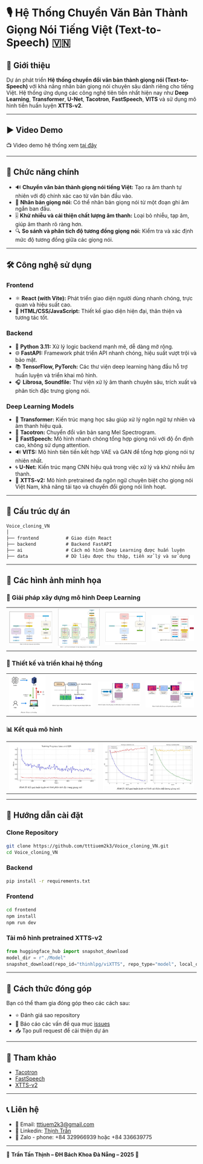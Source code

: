 # 🎙️ Hệ Thống Chuyển Văn Bản Thành Giọng Nói Tiếng Việt (Text-to-Speech) 🇻🇳

## 🌟 Giới thiệu

Dự án phát triển **Hệ thống chuyển đổi văn bản thành giọng nói (Text-to-Speech)** với khả năng nhân bản giọng nói chuyên sâu dành riêng cho tiếng Việt. Hệ thống ứng dụng các công nghệ tiên tiến nhất hiện nay như **Deep Learning**, **Transformer**, **U-Net**, **Tacotron**, **FastSpeech**, **VITS** và sử dụng mô hình tiền huấn luyện **XTTS-v2**.

---

## ▶️ Video Demo

📺 Video demo hệ thống xem [tại đây](https://www.youtube.com/watch?v=LRkJD9daWrs)

---

## 🚀 Chức năng chính

- 🔊 **Chuyển văn bản thành giọng nói tiếng Việt:** Tạo ra âm thanh tự nhiên với độ chính xác cao từ văn bản đầu vào.
- 🎤 **Nhân bản giọng nói:** Có thể nhân bản giọng nói từ một đoạn ghi âm ngắn ban đầu.
- 🎚️ **Khử nhiễu và cải thiện chất lượng âm thanh:** Loại bỏ nhiễu, tạp âm, giúp âm thanh rõ ràng hơn.
- 🔍 **So sánh và phân tích độ tương đồng giọng nói:** Kiểm tra và xác định mức độ tương đồng giữa các giọng nói.

---

## 🛠️ Công nghệ sử dụng

### Frontend

- ⚛️ **React (with Vite):** Phát triển giao diện người dùng nhanh chóng, trực quan và hiệu suất cao.
- 🎨 **HTML/CSS/JavaScript:** Thiết kế giao diện hiện đại, thân thiện và tương tác tốt.

### Backend

- 🐍 **Python 3.11:** Xử lý logic backend mạnh mẽ, dễ dàng mở rộng.
- 🌐 **FastAPI:** Framework phát triển API nhanh chóng, hiệu suất vượt trội và bảo mật.
- 📚 **TensorFlow, PyTorch:** Các thư viện deep learning hàng đầu hỗ trợ huấn luyện và triển khai mô hình.
- 🎧 **Librosa, Soundfile:** Thư viện xử lý âm thanh chuyên sâu, trích xuất và phân tích đặc trưng giọng nói.

### Deep Learning Models

- 🧠 **Transformer:** Kiến trúc mạng học sâu giúp xử lý ngôn ngữ tự nhiên và âm thanh hiệu quả.
- 📢 **Tacotron:** Chuyển đổi văn bản sang Mel Spectrogram.
- 🚅 **FastSpeech:** Mô hình nhanh chóng tổng hợp giọng nói với độ ổn định cao, không sử dụng attention.
- 🔊 **VITS:** Mô hình tiên tiến kết hợp VAE và GAN để tổng hợp giọng nói tự nhiên nhất.
- 🌀 **U-Net:** Kiến trúc mạng CNN hiệu quả trong việc xử lý và khử nhiễu âm thanh.
- 📌 **XTTS-v2:** Mô hình pretrained đa ngôn ngữ chuyên biệt cho giọng nói Việt Nam, khả năng tái tạo và chuyển đổi giọng nói linh hoạt.

---

## 📂 Cấu trúc dự án

```
Voice_cloning_VN
│
├── frontend          # Giao diện React
├── backend           # Backend FastAPI
├── ai                # Cách mô hình Deep Learning được huấn luyện
├── data              # Dữ liệu được thu thập, tiền xử lý và sử dụng

```

---

## 📸 Các hình ảnh minh họa

### 🚧 Giải pháp xây dựng mô hình Deep Learning
| | | | |
|---|---|---|---|
| ![](image/1.jpg) | ![](image/2.jpg) | ![](image/3.jpg) | ![](image/4.jpg) |

### 🎨 Thiết kế và triển khai hệ thống
| | | | |
|---|---|---|---|
| ![](image/5.jpg) | ![](image/6.jpg) | ![](image/7.jpg) | ![](image/8.jpg) |

### 📊 Kết quả mô hình
| | |
|---|---|
| ![](image/9.jpg) | ![](image/10.jpg) |

---

## 🚧 Hướng dẫn cài đặt

### Clone Repository
```bash
git clone https://github.com/tttiuem2k3/Voice_cloning_VN.git
cd Voice_cloning_VN
```

### Backend
```bash
pip install -r requirements.txt
```

### Frontend
```bash
cd frontend
npm install
npm run dev
```

### Tải mô hình pretrained XTTS-v2
```python
from huggingface_hub import snapshot_download
model_dir = r"./Model"
snapshot_download(repo_id="thinhlpg/viXTTS", repo_type="model", local_dir=model_dir)
```

---

## 🌱 Cách thức đóng góp

Bạn có thể tham gia đóng góp theo các cách sau:

- ⭐ Đánh giá sao repository
- 🐞 Báo cáo các vấn đề qua mục [issues](https://github.com/tttiuem2k3/Voice_cloning_VN/issues)
- 📥 Tạo pull request để cải thiện dự án

---

## 📜 Tham khảo

- [Tacotron](https://github.com/Rayhane-mamah/Tacotron-2)
- [FastSpeech](https://github.com/ming024/FastSpeech2)
- [XTTS-v2](https://huggingface.co/coqui/XTTS-v2)

---

##  📞 Liên hệ
- 📧 Email: tttiuem2k3@gmail.com
- 👥 Linkedin: [Thịnh Trần](https://www.linkedin.com/in/thinh-tran-04122k3/)
- 💬 Zalo - phone: +84 329966939 hoặc +84 336639775

---

🌟 **Trần Tấn Thịnh – ĐH Bách Khoa Đà Nẵng – 2025** 🌟
